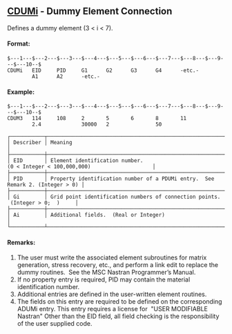 ## [CDUMi](https://nexus.hexagon.com/documentationcenter/bundle/MSC_Nastran_2022.4/page/Nastran_Combined_Book/qrg/bulkc1/TOC.CDUMi.xhtml) - Dummy Element Connection

Defines a dummy element (3 < i < 7).

#### Format:

```nastran
$---1---$---2---$---3---$---4---$---5---$---6---$---7---$---8---$---9---$---10--$
CDUMi   EID     PID     G1      G2      G3      G4      -etc.-                  
        A1      A2      -etc.-                                                  
```
#### Example:

```nastran
$---1---$---2---$---3---$---4---$---5---$---6---$---7---$---8---$---9---$---10--$
CDUM3   114     108     2       5       6       8       11 
        2.4             30000   2               50         
```

```text
┌───────────┬───────────────────────────────────────────────────────────────────────────────┐
│ Describer │ Meaning                                                                       │
├───────────┼───────────────────────────────────────────────────────────────────────────────┤
│ EID       │ Element identification number. (0 < Integer < 100,000,000)                    │
├───────────┼───────────────────────────────────────────────────────────────────────────────┤
│ PID       │ Property identification number of a PDUMi entry.  See Remark 2. (Integer > 0) │
├───────────┼───────────────────────────────────────────────────────────────────────────────┤
│ Gi        │ Grid point identification numbers of connection points.  (Integer > 0;  )     │
├───────────┼───────────────────────────────────────────────────────────────────────────────┤
│ Ai        │ Additional fields.  (Real or Integer)                                         │
└───────────┴───────────────────────────────────────────────────────────────────────────────┘
```

#### Remarks:

1. The user must write the associated element subroutines for matrix generation, stress recovery, etc., and perform a link edit to replace the dummy routines.  See the  MSC Nastran Programmer’s Manual.
2. If no property entry is required, PID may contain the material identification number.
3. Additional entries are defined in the user-written element routines.
4. The fields on this entry are required to be defined on the corresponding ADUMi entry. This entry requires a license for  "USER MODIFIABLE Nastran" Other than the EID field, all field checking is the responsibility of the user supplied code.
